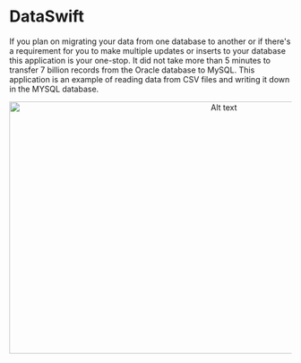 # DataSwift
If you plan on migrating your data from one database to another or if there's a requirement for you to make multiple updates or inserts to your database this application is your one-stop. It did not take more than 5 minutes to transfer 7 billion records from the Oracle database to MySQL. This application is an example of reading data from CSV files and writing it down in the MYSQL database.

<p align="center">
  <img src="https://img-b.udemycdn.com/course/750x422/3482516_fdd6_6.jpg" alt="Alt text" width="750" height="450">
</p>
